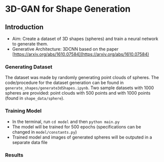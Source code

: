 # 3D-GAN for Shape Generation

## Introduction
* Aim: Create a dataset of 3D shapes (spheres) and train a neural network to generate them.
* Generative Architecture: 3DCNN based on the paper [https://arxiv.org/abs/1610.07584](https://arxiv.org/abs/1610.07584)

### Generating Dataset
The dataset was made by randomly generating point clouds of spheres. The code/procedure for the dataset generation can be found in ```generate_shapes/generate3dShapes.ipynb```. Two sample datasets with 1000 spheres are provided: point clouds with 500 points and with 1000 points (found in ```shape_data/sphere```).

### Training Model
* In the terminal, run `cd model` and then `python main.py`
* The model will be trained for 500 epochs (specifications can be changed in ```model/constants.py```)
* Trained model and images of generated spheres will be outputed in a separate data file

### Results

